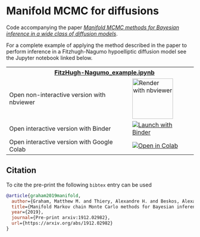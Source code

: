  # Manifold MCMC for diffusions
 

Code accompanying the paper [*Manifold MCMC methods for Bayesian inference in a wide class of diffusion models*](https://arxiv.org/abs/1912.02982).

For a complete example of applying the method described in the paper to perform inference in a Fitzhugh-Nagumo hypoelliptic diffusion model see the Jupyter notebook linked below.

<table>
  <tr>
    <th colspan="2"><img src='https://raw.githubusercontent.com/jupyter/design/master/logos/Favicon/favicon.png' width="15" style="vertical-align:text-bottom; margin-right: 5px;"/> <a href="FitzHugh-Nagumo_example.ipynb">FitzHugh-Nagumo_example.ipynb</a></th>
  </tr>
  <tr>
    <td>Open non-interactive version with nbviewer</td>
    <td>
      <a href="https://nbviewer.jupyter.org/github/thiery-lab/manifold-mcmc-for-diffusions/blob/master/FitzHugh-Nagumo_example.ipynb">
        <img src="https://raw.githubusercontent.com/jupyter/design/master/logos/Badges/nbviewer_badge.png" width="109" alt="Render with nbviewer"  style="vertical-align:text-bottom" />
      </a>
    </td>
  </tr>
  <tr>
    <td>Open interactive version with Binder</td>
    <td>
      <a href="https://mybinder.org/v2/gh/thiery-lab/manifold-mcmc-for-diffusions/master?filepath=FitzHugh-Nagumo_example.ipynb">
        <img src="https://mybinder.org/badge_logo.svg" alt="Launch with Binder"  style="vertical-align:text-bottom"/>
      </a>
    </td>
  </tr>
  <tr>
    <td>Open interactive version with Google Colab</td>
    <td>
      <a href="https://colab.research.google.com/github/thiery-lab/manifold-mcmc-for-diffusions/blob/master/FitzHugh-Nagumo_example.ipynb">
        <img alt="Open in Colab" src="https://colab.research.google.com/assets/colab-badge.svg" style="vertical-align:text-bottom">
       </a> 
    </td>
  </tr>
</table>

## Citation

To cite the pre-print the following `bibtex` entry can be used

```bibtex
@article{graham2019manifold,
  author={Graham, Matthew M. and Thiery, Alexandre H. and Beskos, Alexandros},
  title={Manifold Markov chain Monte Carlo methods for Bayesian inference in a wide class of diffusion models},
  year={2019},
  journal={Pre-print arxiv:1912.02982},
  url={https://arxiv.org/abs/1912.02982}
}
```
